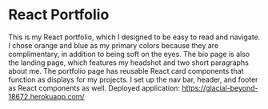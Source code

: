 # React Portfolio

This is my React portfolio, which I designed to be easy to read and navigate. I chose orange and blue as my primary colors because they are complimentary, in addition to being soft on the eyes. The bio page is also the landing page, which features my headshot and two short paragraphs about me. The portfolio page has reusable React card components that function as displays for my projects. I set up the nav bar, header, and footer as React components as well. Deployed application: https://glacial-beyond-18672.herokuapp.com/